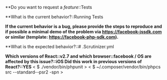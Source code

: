 **Do you want to request a *feature*::Tests

**What is the current behavior?::Running Tests

**If the current behavior is a bug, please provide the steps to reproduce and if possible a minimal demo of the problem via https://facebook-jssdk.com or similar (template: https://facebook-php-sdk.com).**

**What is the expected behavior?::# .Scrutinizer.yml

**Which versions of React::v2.7 and which browser::facebook / OS are affected by this issue?::iOS Did this work in previous versions of React?::YES**
  < $ ./vendor/bin/phpunit >
  <  $ ~/.composer/vendor/bin/phpcs src --standard--psr2 -spn >
